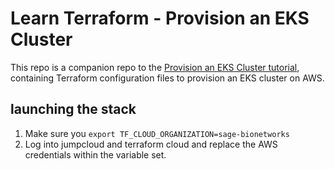 # Learn Terraform - Provision an EKS Cluster

This repo is a companion repo to the [Provision an EKS Cluster tutorial](https://developer.hashicorp.com/terraform/tutorials/kubernetes/eks), containing
Terraform configuration files to provision an EKS cluster on AWS.


## launching the stack

1. Make sure you `export TF_CLOUD_ORGANIZATION=sage-bionetworks`
1. Log into jumpcloud and terraform cloud and replace the AWS credentials within the variable set.
